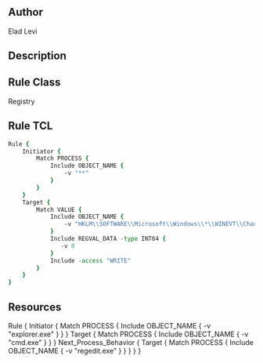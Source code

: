 # 

## Author
Elad Levi

## Description

## Rule Class
Registry

## Rule TCL
```tcl
Rule {
	Initiator {
		Match PROCESS {
			Include OBJECT_NAME {
				-v "**"
			}
		}
    }
	Target {
		Match VALUE {
			Include OBJECT_NAME { 					
				-v "HKLM\\SOFTWARE\\Microsoft\\Windows\\*\\WINEVT\\Channels\\Microsoft-Windows-Sysmon/Operational\\Enabled"
			}
			Include REGVAL_DATA -type INT64 {
               -v 0
            }
			Include -access "WRITE"
		}
	}
}
```

## Resources

Rule {
	Initiator {
		Match PROCESS {
			Include OBJECT_NAME {
				-v "explorer.exe"
			}
		}
    }
	Target {
		Match PROCESS {
			Include OBJECT_NAME {
				-v "cmd.exe"
			}
		}
	}
	Next_Process_Behavior {
		Target {
			Match PROCESS {
				Include OBJECT_NAME {
					-v "regedit.exe"
				}
			}
		}
	}
}
